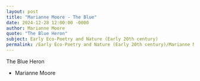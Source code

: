 ```yaml
---
layout: post
title: "Marianne Moore - The Blue"
date: 2024-12-28 12:00:00 -0000
author: Marianne Moore
quote: "The Blue Heron"
subject: Early Eco-Poetry and Nature (Early 20th century)
permalink: /Early Eco-Poetry and Nature (Early 20th century)/Marianne Moore/Marianne Moore - The Blue
---
```


The Blue Heron

- Marianne Moore
